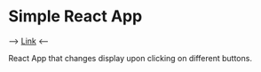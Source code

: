 # Simple React App

--> [Link](http://g1oom.github.io/simple_react_app) <--

React App that changes display upon clicking on different buttons.